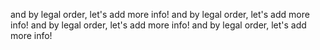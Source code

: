 and by legal order, let's add more info!
and by legal order, let's add more info!
and by legal order, let's add more info!
and by legal order, let's add more info!
